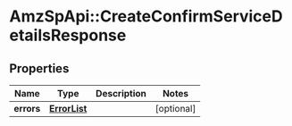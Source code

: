 # AmzSpApi::CreateConfirmServiceDetailsResponse

## Properties
Name | Type | Description | Notes
------------ | ------------- | ------------- | -------------
**errors** | [**ErrorList**](ErrorList.md) |  | [optional] 

